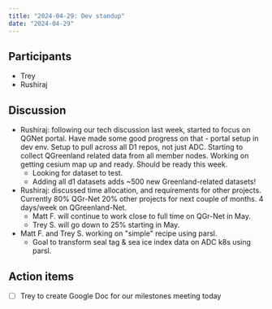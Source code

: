 ```yaml
---
title: "2024-04-29: Dev standup"
date: "2024-04-29"
---
```


## Participants

* Trey
* Rushiraj

## Discussion

* Rushiraj: following our tech discussion last week, started to focus on QGNet
  portal. Have made some good progress on that - portal setup in dev env. Setup
  to pull across all D1 repos, not just ADC. Starting to collect QGreenland
  related data from all member nodes. Working on getting cesium map up and
  ready. Should be ready this week.
    * Looking for dataset to test.
    * Adding all d1 datasets adds ~500 new Greenland-related datasets!
* Rushiraj: discussed time allocation, and requirements for other
  projects. Currently 80% QGr-Net 20% other projects for next couple of
  months. 4 days/week on QGreenland-Net.
    * Matt F. will continue to work close to full time on QGr-Net in May.
    * Trey S. will go down to 25% starting in May.
* Matt F. and Trey S. working on "simple" recipe using parsl.
    * Goal to transform seal tag & sea ice index data on ADC k8s using parsl.


## Action items

- [ ] Trey to create Google Doc for our milestones meeting today
